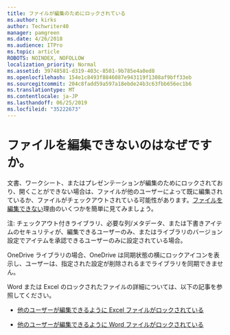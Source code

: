 ```yaml
---
title: ファイルが編集のためにロックされている
ms.author: kirks
author: Techwriter40
manager: pamgreen
ms.date: 4/26/2018
ms.audience: ITPro
ms.topic: article
ROBOTS: NOINDEX, NOFOLLOW
localization_priority: Normal
ms.assetid: 39748581-d319-403c-8501-9b785e4a0ed8
ms.openlocfilehash: 154e1c8493f8846087e943119f1308af9bff33eb
ms.sourcegitcommit: 204c8fadd59a597a18ebde24b3c63fbb656ec1b6
ms.translationtype: MT
ms.contentlocale: ja-JP
ms.lasthandoff: 06/25/2019
ms.locfileid: "35222673"
---
```

# <a name="why-you-might-not-be-able-to-edit-files"></a>ファイルを編集できないのはなぜですか。

文書、ワークシート、またはプレゼンテーションが編集のためにロックされており、開くことができない場合は、ファイルが他のユーザーによって既に編集されているか、ファイルがチェックアウトされている可能性があります。[ファイルを編集できない](https://support.office.com/article/why-can-t-i-edit-this-file-97315f48-aa5e-49d3-a4ae-a14b73daf87b)理由のいくつかを簡単に見てみましょう。

注: チェックアウト付きライブラリ、必要な列/メタデータ、または下書きアイテムのセキュリティが、編集できるユーザーのみ、またはライブラリのバージョン設定でアイテムを承認できるユーザーのみに設定されている場合。

OneDrive ライブラリの場合、OneDrive は同期状態の横にロックアイコンを表示し、ユーザーは、指定された設定が削除されるまでライブラリを同期できません。

Word または Excel のロックされたファイルの詳細については、以下の記事を参照してください。

- [他のユーザーが編集できるように Excel ファイルがロックされている](https://support.office.com/article/Excel-file-is-locked-for-editing-by-another-user-6fa93887-2c2c-45f0-abcc-31b04aed68b3)

- [他のユーザーが編集できるように Word ファイルがロックされている](https://support.microsoft.com/help/313472/the-document-is-locked-for-editing-by-another-user-error-message-when)

